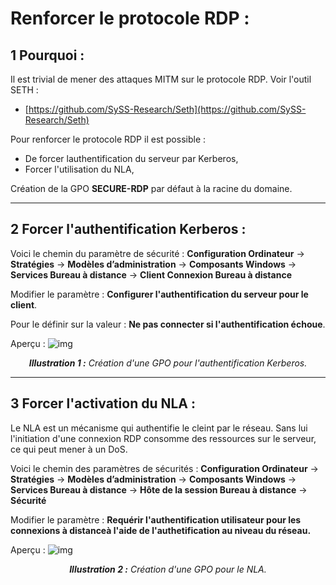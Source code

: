 # Renforcer le protocole RDP :

## 1 Pourquoi :
Il est trivial de mener des attaques MITM sur le protocole RDP.
Voir l'outil SETH :

* [https://github.com/SySS-Research/Seth](https://github.com/SySS-Research/Seth)

Pour renforcer le protocole RDP il est possible :

* De forcer lauthentification du serveur par Kerberos,
* Forcer l'utilisation du NLA,

Création de la GPO **SECURE-RDP** par défaut à la racine du domaine.

---

## 2 Forcer l'authentification Kerberos :



Voici le chemin du paramètre de sécurité :
**Configuration Ordinateur** -> **Stratégies** -> **Modèles d’administration** -> **Composants Windows** -> **Services Bureau à distance** -> **Client Connexion Bureau à distance**

Modifier le paramètre :
**Configurer l'authentification du serveur pour le client**.

Pour le définir sur la valeur : 
**Ne pas connecter si l'authentification échoue**.

Aperçu :
![img](../images/Windows/Password/GPO-1.png)
<div align="center">
	<i><b>Illustration 1 :</b> Création d'une GPO pour l'authentification Kerberos.</i>
</div>

---

## 3 Forcer l'activation du NLA :
Le NLA est un mécanisme qui authentifie le cleint par le réseau. Sans lui l'initiation d'une connexion RDP consomme des ressources sur le serveur, ce qui peut mener à un DoS.

Voici le chemin des paramètres de sécurités :
**Configuration Ordinateur** -> **Stratégies** -> **Modèles d’administration** -> **Composants Windows** -> **Services Bureau à distance** ->  **Hôte de la session Bureau à distance** -> **Sécurité**

Modifier le paramètre :
**Requérir l'authentification utilisateur pour les connexions à distanceà l'aide de l'authetification au niveau du réseau.**

Aperçu :
![img](../images/Windows/Password/GPO-1.png)
<div align="center">
	<i><b>Illustration 2 :</b> Création d'une GPO pour le NLA.</i>
</div>

